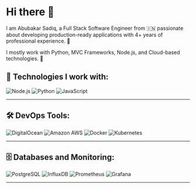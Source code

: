 
# Hi there 👋

I am Abubakar Sadiq, a Full Stack Software Engineer from 🇮🇳 passionate about developing production-ready applications with 4+ years of professional experience. 🎯

I mostly work with Python, MVC Frameworks, Node.js, and Cloud-based technologies. 🚀

## 🚀 Technologies I work with:

![Node.js](https://img.shields.io/badge/-Node.js-339933?style=flat-square&logo=node.js&logoColor=white)
![Python](https://img.shields.io/badge/-Python-3776AB?style=flat-square&logo=python&logoColor=white)
![JavaScript](https://img.shields.io/badge/-JavaScript-F7DF1E?style=flat-square&logo=javascript&logoColor=black)

---

## 🛠️ DevOps Tools:

![DigitalOcean](https://img.shields.io/badge/-DigitalOcean-0080FF?style=flat-square&logo=digitalocean)
![Amazon AWS](https://img.shields.io/badge/-Amazon%20AWS-232F3E?style=flat-square&logo=amazon-aws&logoColor=white)
![Docker](https://img.shields.io/badge/-Docker-2496ED?style=flat-square&logo=docker&logoColor=white)
![Kubernetes](https://img.shields.io/badge/-Kubernetes-326CE5?style=flat-square&logo=kubernetes&logoColor=white)


---

## 🗄 Databases and Monitoring:

![PostgreSQL](https://img.shields.io/badge/-PostgreSQL-336791?style=flat-square&logo=postgresql&logoColor=white)
![InfluxDB](https://img.shields.io/badge/-InfluxDB-22ADF6?style=flat-square&logo=influxdb&logoColor=white)
![Prometheus](https://img.shields.io/badge/-Prometheus-E6522C?style=flat-square&logo=prometheus&logoColor=white)
![Grafana](https://img.shields.io/badge/-Grafana-F46800?style=flat-square&logo=grafana&logoColor=white)

---



